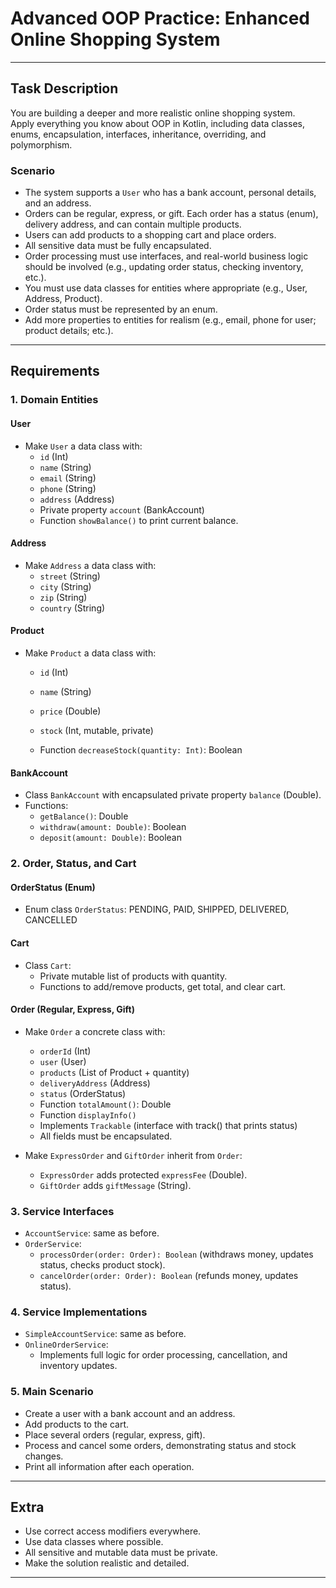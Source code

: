 # Advanced OOP Practice: Enhanced Online Shopping System

---

## Task Description

You are building a deeper and more realistic online shopping system.  
Apply everything you know about OOP in Kotlin, including data classes, enums, encapsulation, interfaces, inheritance, overriding, and polymorphism.

### Scenario

- The system supports a `User` who has a bank account, personal details, and an address.
- Orders can be regular, express, or gift. Each order has a status (enum), delivery address, and can contain multiple products.
- Users can add products to a shopping cart and place orders.
- All sensitive data must be fully encapsulated.
- Order processing must use interfaces, and real-world business logic should be involved (e.g., updating order status, checking inventory, etc.).
- You must use data classes for entities where appropriate (e.g., User, Address, Product).
- Order status must be represented by an enum.
- Add more properties to entities for realism (e.g., email, phone for user; product details; etc.).

---

## Requirements

### 1. Domain Entities

#### User

- Make `User` a data class with:
    - `id` (Int)
    - `name` (String)
    - `email` (String)
    - `phone` (String)
    - `address` (Address)
    - Private property `account` (BankAccount)
    - Function `showBalance()` to print current balance.

#### Address

- Make `Address` a data class with:
    - `street` (String)
    - `city` (String)
    - `zip` (String)
    - `country` (String)

#### Product

- Make `Product` a data class with:
    - `id` (Int)
    - `name` (String)
    - `price` (Double)
    - `stock` (Int, mutable, private)

    - Function `decreaseStock(quantity: Int)`: Boolean

#### BankAccount

- Class `BankAccount` with encapsulated private property `balance` (Double).
- Functions:
    - `getBalance()`: Double
    - `withdraw(amount: Double)`: Boolean
    - `deposit(amount: Double)`: Boolean

### 2. Order, Status, and Cart

#### OrderStatus (Enum)

- Enum class `OrderStatus`: PENDING, PAID, SHIPPED, DELIVERED, CANCELLED

#### Cart

- Class `Cart`:
    - Private mutable list of products with quantity.
    - Functions to add/remove products, get total, and clear cart.

#### Order (Regular, Express, Gift)

- Make `Order` a concrete class with:
    - `orderId` (Int)
    - `user` (User)
    - `products` (List of Product + quantity)
    - `deliveryAddress` (Address)
    - `status` (OrderStatus)
    - Function `totalAmount()`: Double
    - Function `displayInfo()`
    - Implements `Trackable` (interface with track() that prints status)
    - All fields must be encapsulated.

- Make `ExpressOrder` and `GiftOrder` inherit from `Order`:
    - `ExpressOrder` adds protected `expressFee` (Double).
    - `GiftOrder` adds `giftMessage` (String).

### 3. Service Interfaces

- `AccountService`: same as before.
- `OrderService`:
    - `processOrder(order: Order): Boolean` (withdraws money, updates status, checks product stock).
    - `cancelOrder(order: Order): Boolean` (refunds money, updates status).

### 4. Service Implementations

- `SimpleAccountService`: same as before.
- `OnlineOrderService`:
    - Implements full logic for order processing, cancellation, and inventory updates.

### 5. Main Scenario

- Create a user with a bank account and an address.
- Add products to the cart.
- Place several orders (regular, express, gift).
- Process and cancel some orders, demonstrating status and stock changes.
- Print all information after each operation.

---

## Extra

- Use correct access modifiers everywhere.
- Use data classes where possible.
- All sensitive and mutable data must be private.
- Make the solution realistic and detailed.

---
